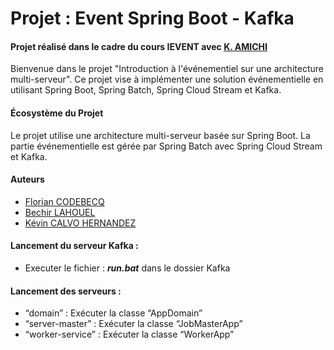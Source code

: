 # Projet : Event Spring Boot - Kafka

#### Projet réalisé dans le cadre du cours IEVENT avec [K. AMICHI](https://github.com/KatiaAMICHI)

Bienvenue dans le projet "Introduction à l'événementiel sur une architecture multi-serveur".
Ce projet vise à implémenter une solution événementielle en utilisant Spring Boot, Spring Batch, Spring Cloud Stream et Kafka.

#### Écosystème du Projet
Le projet utilise une architecture multi-serveur basée sur Spring Boot. La partie événementielle est gérée par Spring Batch avec Spring Cloud Stream et Kafka.


#### Auteurs

- [Florian CODEBECQ](https://github.com/CFlorian04)
- [Bechir LAHOUEL](https://github.com/bechir-Lahouel)
- [Kévin CALVO HERNANDEZ](https://github.com/CalvinMP)


#### Lancement du serveur Kafka :
- Executer le fichier : **_run.bat_** dans le dossier Kafka

#### Lancement des serveurs :
- “domain” : Exécuter la classe “AppDomain”
- “server-master” : Exécuter la classe “JobMasterApp”
- “worker-service” : Exécuter la classe “WorkerApp”